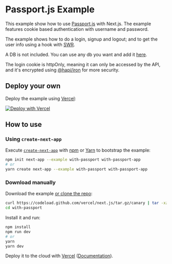 # Passport.js Example

This example show how to use [Passport.js](http://www.passportjs.org) with Next.js. The example features cookie based authentication with username and password.

The example shows how to do a login, signup and logout; and to get the user info using a hook with [SWR](https://swr.now.sh).

A DB is not included. You can use any db you want and add it [here](lib/user.js).

The login cookie is httpOnly, meaning it can only be accessed by the API, and it's encrypted using [@hapi/iron](https://hapi.dev/family/iron) for more security.

## Deploy your own

Deploy the example using [Vercel](https://vercel.com):

[![Deploy with Vercel](https://vercel.com/button)](https://vercel.com/new/project?template=https://github.com/vercel/next.js/tree/canary/examples/with-passport)

## How to use

### Using `create-next-app`

Execute [`create-next-app`](https://github.com/vercel/next.js/tree/canary/packages/create-next-app) with [npm](https://docs.npmjs.com/cli/init) or [Yarn](https://yarnpkg.com/lang/en/docs/cli/create/) to bootstrap the example:

```bash
npm init next-app --example with-passport with-passport-app
# or
yarn create next-app --example with-passport with-passport-app
```

### Download manually

Download the example [or clone the repo](https://github.com/vercel/next.js):

```bash
curl https://codeload.github.com/vercel/next.js/tar.gz/canary | tar -xz --strip=2 next.js-canary/examples/with-passport
cd with-passport
```

Install it and run:

```bash
npm install
npm run dev
# or
yarn
yarn dev
```

Deploy it to the cloud with [Vercel](https://vercel.com/import?filter=next.js&utm_source=github&utm_medium=readme&utm_campaign=next-example) ([Documentation](https://nextjs.org/docs/deployment)).

